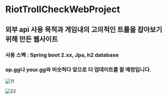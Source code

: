 # RiotTrollCheckWebProject

## 외부 api 사용 목적과 게임내의 고의적인 트롤을 잡아보기 위해 만든 웹사이트

### 사용 스펙 : Spring boot 2.xx, Jpa, h2 database

### op.gg나 your.gg와 비슷하다 앞으로 더 업데이트를 할 예정입니다.

![11](https://user-images.githubusercontent.com/39210168/125591511-fd593d57-8a6d-4ecc-b1b6-3305fb909661.PNG)

![22](https://user-images.githubusercontent.com/39210168/125592365-a70cae21-d0f1-4eb1-a075-886c65a9a1c2.PNG)

